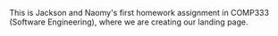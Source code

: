 This is Jackson and Naomy's first homework assignment in COMP333 (Software Engineering), where we are creating our landing page.
